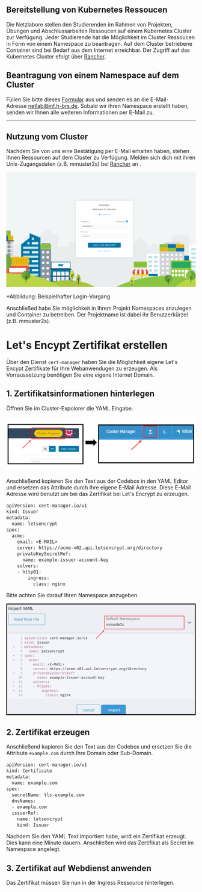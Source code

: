 ## Bereitstellung von Kubernetes Ressoucen

Die Netzlabore stellen den Studierenden im Rahmen von Projekten, Übungen und Abschlussarbeiten Ressoucen auf einem Kubernetes Cluster zur Verfügung. Jeder Studierende hat die Möglichkeit im Cluster Ressoucen in Form von einem Namespace zu beantragen. Auf dem Cluster betriebene Container sind bei Bedarf aus dem Internet erreichbar. Der Zugriff auf das Kubernetes Cluster efolgt über [Rancher](https://rancher.docklab.de/login).  

## Beantragung von einem Namespace auf dem Cluster

Füllen Sie bitte dieses [Formular]() aus und senden es an die E-Mail-Adresse [netlab@inf.h-brs.de](mailto:netlab@inf.h-brs.de). Sobald wir ihren Namespace erstellt haben, senden wir Ihnen alle weiteren Informationen per E-Mail zu. 

---

## Nutzung vom Cluster

Nachdem Sie von uns eine Bestätigung per E-Mail erhalten haben, stehen Ihnen Ressourcen auf dem Cluster zu Verfügung. Melden sich dich mit ihren Unix-Zugangsdaten (z.B. mmuster2s) bei [Rancher](https://rancher.docklab.de/login) an .

![login](res/rancher_start.png)

*Abbildung: Beispielhafter Login-Vorgang

Anschließed habe Sie möglichkeit in Ihrem Projekt Namespaces anzulegen und Container zu betreiben. Der Projektname ist dabei ihr Benutzerkürzel (z.B. mmuster2s).

# Let's Encypt Zertifikat erstellen

Über den Dienst `cert-manager` haben Sie die Möglichkeit eigene Let's Encypt Zertifikate für Ihre Webanwendugen zu erzeugen. Als Vorraussetzung benötigen Sie eine eigene Internet Domain.

## 1. Zertifikatsinformationen hinterlegen

Öffnen Sie im Cluster-Expolorer die YAML Eingabe.

![login](res/LetsEncrypt_S1.png)

Anschließend kopieren Sie den Text aus der Codebox in den YAML Editor und ersetzen das Attribute <E-MAIL> durch Ihre eigene E-Mail Adresse. Diese E-Mail Adresse wird benutzt um bei das Zertifikat bei Let's Encrypt zu erzeugen. 

```
apiVersion: cert-manager.io/v1
kind: Issuer
metadata:
  name: letsencrypt
spec:
  acme:
    email: <E-MAIL>
    server: https://acme-v02.api.letsencrypt.org/directory
    privateKeySecretRef:
      name: example-issuer-account-key
    solvers:
    - http01:
        ingress:
          class: nginx
```

Bitte achten Sie darauf Ihren Namespace anzugeben.

![login](res/YAML_eingabe.png)

## 2. Zertifikat erzeugen

Anschließend kopieren Sie den Text aus der Codebox und ersetzen Sie die Attribute `example.com` durch Ihre Domain oder Sub-Domain.

```
apiVersion: cert-manager.io/v1
kind: Certificate
metadata:
  name: example.com
spec:
  secretName: tls-example.com
  dnsNames:
  - example.com
  issuerRef:
    name: letsencrypt
    kind: Issuer
```

Nachdem Sie den YAML Text importiert habe, wird ein Zertifikat erzeugt. Dies kann eine Minute dauern. Anschließen wird das Zertifikat als Secret im Namespace angelegt.

## 3. Zertifikat auf Webdienst anwenden

Das Zertifikat müssen Sie nun in der Ingress Ressource hinterlegen.
